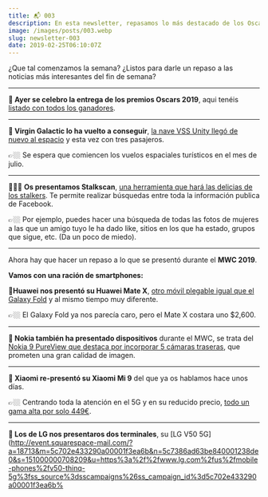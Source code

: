 ```yaml
---
title: 📬 003
description: En esta newsletter, repasamos lo más destacado de los Oscars 2019, Virgin Galactic, Stalkscan, MWC 2019 y más.
image: /images/posts/003.webp
slug: newsletter-003
date: 2019-02-25T06:10:07Z
---
```


¿Que tal comenzamos la semana?
¿Listos para darle un repaso a las noticias más interesantes del fin de semana?

---

**🎥 Ayer se celebro la entrega de los premios Oscars 2019**, aqui tenéis [listado con todos los ganadores](http://event.squarespace-mail.com/?a=18713&m=5c702e433290a00001f3ea6b&n=5c7386ad63be840001238de0&s=151000000708209&u=https%3a%2f%2foscar.go.com%2fwinners%3fss_source%3dsscampaigns%26ss_campaign_id%3d5c702e433290a00001f3ea6b%26ss_email_id%3d5c7386ad63be840001238de0%26ss_campaign_name%3dNewsletter%2b%2523003%2b-%2bOscars%252C%2bviajes%2bespaciales%2by%2bla%2bMWC%2b2019.%26ss_campaign_sent_date%3d2019-02-25T06%253A10%253A07Z&t=&e=nerina1986%40gmail.com&h=3d25232f).

---

**🚀 Virgin Galactic lo ha vuelto a conseguir**, [la nave VSS Unity llegó de nuevo al espacio](http://event.squarespace-mail.com/?a=18713&m=5c702e433290a00001f3ea6b&n=5c7386ad63be840001238de0&s=151000000708209&u=https%3a%2f%2fwww.virgingalactic.com%2farticles%2fvirgin-galactic-makes-space-for-second-time-in-ten-weeks-with-three-on-board%3fss_source%3dsscampaigns%26ss_campaign_id%3d5c702e433290a00001f3ea6b%26ss_email_id%3d5c7386ad63be840001238de0%26ss_campaign_name%3dNewsletter%2b%2523003%2b-%2bOscars%252C%2bviajes%2bespaciales%2by%2bla%2bMWC%2b2019.%26ss_campaign_sent_date%3d2019-02-25T06%253A10%253A07Z&t=&e=nerina1986%40gmail.com&h=17801fdb) y esta vez con tres pasajeros.

👉🏼 Se espera que comiencen los vuelos espaciales turísticos en el mes de julio.

---

👨🏻‍💻 **Os presentamos Stalkscan**, [una herramienta que hará las delicias de los stalkers](http://event.squarespace-mail.com/?a=18713&m=5c702e433290a00001f3ea6b&n=5c7386ad63be840001238de0&s=151000000708209&u=https%3a%2f%2fstalkscan.com%3fss_source%3dsscampaigns%26ss_campaign_id%3d5c702e433290a00001f3ea6b%26ss_email_id%3d5c7386ad63be840001238de0%26ss_campaign_name%3dNewsletter%2b%2523003%2b-%2bOscars%252C%2bviajes%2bespaciales%2by%2bla%2bMWC%2b2019.%26ss_campaign_sent_date%3d2019-02-25T06%253A10%253A07Z&t=&e=nerina1986%40gmail.com&h=7966073b). Te permite realizar búsquedas entre toda la información publica de Facebook.

👉🏼 Por ejemplo, puedes hacer una búsqueda de todas las fotos de mujeres a las que un amigo tuyo le ha dado like, sitios en los que ha estado, grupos que sigue, etc. (Da un poco de miedo).

---

Ahora hay que hacer un repaso a lo que se presentó durante el **MWC 2019**.

**Vamos con una ración de smartphones:**

**📱Huawei nos presentó su Huawei Mate X**, [otro móvil plegable igual que el Galaxy Fold](http://event.squarespace-mail.com/?a=18713&m=5c702e433290a00001f3ea6b&n=5c7386ad63be840001238de0&s=151000000708209&u=https%3a%2f%2fconsumer.huawei.com%2fen%2fphones%2fmate-x%2f%3fic_medium%3dhwdc%26ic_source%3dcorp_banner1_matex%26ss_source%3dsscampaigns%26ss_campaign_id%3d5c702e433290a00001f3ea6b%26ss_email_id%3d5c7386ad63be840001238de0%26ss_campaign_name%3dNewsletter%2b%2523003%2b-%2bOscars%252C%2bviajes%2bespaciales%2by%2bla%2bMWC%2b2019.%26ss_campaign_sent_date%3d2019-02-25T06%253A10%253A07Z&t=&e=nerina1986%40gmail.com&h=44464648) y al mismo tiempo muy diferente.

👉🏼 El Galaxy Fold ya nos parecía caro, pero el Mate X costara uno $2,600.

---

**📱 Nokia también ha presentado dispositivos** durante el MWC, se trata del [Nokia 9 PureView que destaca por incorporar 5 cámaras traseras](http://event.squarespace-mail.com/?a=18713&m=5c702e433290a00001f3ea6b&n=5c7386ad63be840001238de0&s=151000000708209&u=https%3a%2f%2fwww.nokia.com%2fphones%2fen_int%2fnokia-9-pureview%3fss_source%3dsscampaigns%26ss_campaign_id%3d5c702e433290a00001f3ea6b%26ss_email_id%3d5c7386ad63be840001238de0%26ss_campaign_name%3dNewsletter%2b%2523003%2b-%2bOscars%252C%2bviajes%2bespaciales%2by%2bla%2bMWC%2b2019.%26ss_campaign_sent_date%3d2019-02-25T06%253A10%253A07Z&t=&e=nerina1986%40gmail.com&h=4a3b75fe), que prometen una gran calidad de imagen.

---

**📱 Xiaomi re-presentó su Xiaomi Mi 9** del que ya os hablamos hace unos días.

👉🏼 Centrando toda la atención en el 5G y en su reducido precio, [todo un gama alta por solo 449€](http://event.squarespace-mail.com/?a=18713&m=5c702e433290a00001f3ea6b&n=5c7386ad63be840001238de0&s=151000000708209&u=https%3a%2f%2fevent.mi.com%2fes%2fmi-9%2fpre-order%3fss_source%3dsscampaigns%26ss_campaign_id%3d5c702e433290a00001f3ea6b%26ss_email_id%3d5c7386ad63be840001238de0%26ss_campaign_name%3dNewsletter%2b%2523003%2b-%2bOscars%252C%2bviajes%2bespaciales%2by%2bla%2bMWC%2b2019.%26ss_campaign_sent_date%3d2019-02-25T06%253A10%253A07Z&t=&e=nerina1986%40gmail.com&h=164ec7a5).

---

**📱 Los de LG nos presentaros dos terminales**, su [LG V50 5G](http://event.squarespace-mail.com/?a=18713&m=5c702e433290a00001f3ea6b&n=5c7386ad63be840001238de0&s=151000000708209&u=https%3a%2f%2fwww.lg.com%2fus%2fmobile-phones%2fv50-thinq-5g%3fss_source%3dsscampaigns%26ss_campaign_id%3d5c702e433290a00001f3ea6b%
